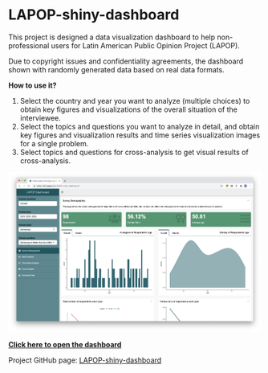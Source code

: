 # LAPOP-shiny-dashboard

This project is designed a data visualization dashboard to help non-professional users for Latin American Public Opinion Project (LAPOP).

Due to copyright issues and confidentiality agreements, the dashboard shown with randomly generated data based on real data formats.

**How to use it?**

1. Select the country and year you want to analyze (multiple choices) to obtain key figures and visualizations of the overall situation of the interviewee.
2. Select the topics and questions you want to analyze in detail, and obtain key figures and visualization results and time series visualization images for a single problem.
3. Select topics and questions for cross-analysis to get visual results of cross-analysis.

![demo-home.png](https://github.com/waittim/waittim.github.io/raw/master/img/lapop-dashboard.png)

**[Click here to open the dashboard](https://zekun.shinyapps.io/LAPOP-shiny-dashboard/)**

Project GitHub page: [LAPOP-shiny-dashboard](https://github.com/waittim/LAPOP-shiny-dashboard)
